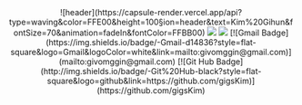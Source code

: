 <div align=center>
![header](https://capsule-render.vercel.app/api?type=waving&color=FFE00&height=100&section=header&text=Kim%20Gihun&fontSize=70&animation=fadeIn&fontColor=FFBB00)



<img src="https://img.shields.io/badge/Unity-000000?style=flat-square&logo=Unity&logoColor=white"/>
<a href="givomggin@naver.com" target="_blank"><img src="https://img.shields.io/badge/Naver-03C75A?style=flat-square&logo=Naver&logoColor=white"/></a>
[![Gmail Badge](https://img.shields.io/badge/-Gmail-d14836?style=flat-square&logo=Gmail&logoColor=white&link=mailto:givomggin@gmail.com)](mailto:givomggin@gmail.com)
[![Git Hub Badge](http://img.shields.io/badge/-Git%20Hub-black?style=flat-square&logo=github&link=https://github.com/gigsKim)](https://github.com/gigsKim)

  
</div>
